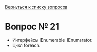[Вернуться к списку вопросов](../questions.md)
# Вопрос № 21

* Интерфейсы IEnumerable, IEnumerator. 
* Цикл foreach.